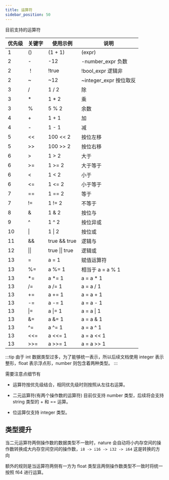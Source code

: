 ```yaml
---
title: 运算符
sidebar_position: 50
---
```


目前支持的运算符

| 优先级 | 关键字 | 使用示例       | 说明                   |
| ------ | ------ | -------------- | ---------------------- |
| 1      | ()     | (1 + 1)        | (expr)                 |
| 2      | -      | -12            | -number_expr 负数      |
| 2      | ！     | !true          | !bool_expr 逻辑非      |
| 2      | ~      | ~12            | ~integer_expr 按位取反 |
| 3      | /      | 1 / 2          | 除                     |
| 3      | \*     | 1 \* 2         | 乘                     |
| 3      | %      | 5 % 2          | 余数                   |
| 4      | +      | 1 + 1          | 加                     |
| 4      | -      | 1 - 1          | 减                     |
| 5      | <<     | 100 << 2       | 按位左移               |
| 5      | >>     | 100 >> 2       | 按位右移               |
| 6      | >      | 1 > 2          | 大于                   |
| 6      | >=     | 1 >= 2         | 大于等于               |
| 6      | <      | 1 < 2          | 小于                   |
| 6      | <=     | 1 <= 2         | 小于等于               |
| 7      | ==     | 1 == 2         | 等于                   |
| 7      | !=     | 1 != 2         | 不等于                 |
| 8      | &      | 1 & 2          | 按位与                 |
| 9      | ^      | 1 ^ 2          | 按位异或               |
| 10     | \|     | 1 \| 2         | 按位或                 |
| 11     | &&     | true && true   | 逻辑与                 |
| 12     | \|\|   | true \|\| true | 逻辑或                 |
| 13     | =      | a = 1          | 赋值运算符             |
| 13     | %=     | a %= 1         | 相当于 a = a % 1       |
| 13     | \*=    | a \*= 1        | a = a \* 1             |
| 13     | /=     | a /= 1         | a = a / 1              |
| 13     | +=     | a += 1         | a = a + 1              |
| 13     | -=     | a -= 1         | a = a - 1              |
| 13     | \|=    | a \|= 1        | a = a \| 1             |
| 13     | &=     | a &= 1         | a = a & 1              |
| 13     | ^=     | a ^= 1         | a = a ^ 1              |
| 13     | <<=    | a <<= 1        | a = a << 1             |
| 13     | >>=    | a >>= 1        | a = a >> 1             |

:::tip
由于 int 数据类型过多，为了能够统一表示，所以后续文档使用 integer 表示整形，float 表示浮点形，number 则包含着两种类型。
:::

需要注意点细节有

- 运算符按优先级结合，相同优先级时则按照从左往右运算。

- 二元运算符(有两个操作数的运算符) 目前仅支持 number 类型，后续将会支持 string 类型的 + 和 == 运算。

- 位运算仅支持 integer 类型。

## 类型提升

当二元运算符两侧操作数的数据类型不一致时，nature 会自动将小内存空间的操作数转换成大内存空间空间的操作数，`i8 -> i16 -> i32 -> i64` 这是转换的方向

额外的规则是当运算符两侧有一方为 float 类型且两侧操作数类型不一致时将统一按照 f64 进行运算。
